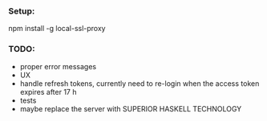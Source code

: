 ### Setup:

npm install -g local-ssl-proxy

### TODO:  

- proper error messages
- UX
- handle refresh tokens, currently need to re-login when the access token expires after 17 h
- tests
- maybe replace the server with SUPERIOR HASKELL TECHNOLOGY
